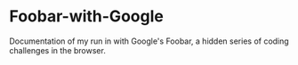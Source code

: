 # Foobar-with-Google
Documentation of my run in with Google's Foobar, a hidden series of coding challenges in the browser.
